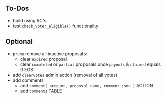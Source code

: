 ## To-Dos

- build using RC's
- test `check_voter_eligible()` functionality

## Optional

- `prune` remove all inactive proposals:
    - clear `expired` proposal
    - clear `completed` or `partial` proposals once `payouts` & `claimed` equals 0 EOS
- add `clearvotes` admin action (removal of all votes)
- add comments
    - add `comment( account, proposal_name, comment_json )` ACTION
    - add `comments` TABLE
